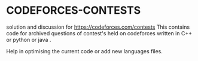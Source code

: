 # CODEFORCES-CONTESTS
solution and discussion for https://codeforces.com/contests
This contains code for archived questions of contest's held on codeforces written in C++ or python or java .

Help in optimising the current code or add new languages files.
